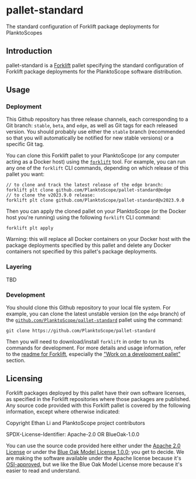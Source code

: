 # pallet-standard
The standard configuration of Forklift package deployments for PlanktoScopes

## Introduction

pallet-standard is a [Forklift](https://github.com/PlanktoScope/forklift) pallet specifying the
standard configuration of Forklift package deployments for the PlanktoScope software distribution.

## Usage

### Deployment

This Github repository has three release channels, each corresponding to a Git branch: `stable`,
`beta`, and `edge`, as well as Git tags for each released version. You should probably use either
the `stable` branch (recommended so that you will automatically be notified for new stable versions)
or a specific Git tag.

You can clone this Forklift pallet to your PlanktoScope (or any computer acting as a Docker host)
using the [`forklift`](https://github.com/PlanktoScope/forklift) tool. For example, you can run any
one of the `forklift` CLI commands, depending on which release of this pallet you want:
```
// to clone and track the latest release of the edge branch:
forklift plt clone github.com/PlanktoScope/pallet-standard@edge
// to clone the v2023.9.0 release:
forklift plt clone github.com/PlanktoScope/pallet-standard@v2023.9.0
```

Then you can apply the cloned pallet on your PlanktoScope (or the Docker host you're running) using
the following `forklift` CLI command:
```
forklift plt apply
```

Warning: this will replace all Docker containers on your Docker host with the package deployments
specified by this pallet and delete any Docker containers not specified by this pallet's package
deployments.

### Layering

TBD

### Development

You should clone this Github repository to your local file system. For example, you can clone the
latest unstable version (on the `edge` branch) of the
[`github.com/PlanktoScope/pallet-standard`](https://github.com/PlanktoScope/pallet-standard) pallet
using the command:

```
git clone https://github.com/PlanktoScope/pallet-standard
```

Then you will need to download/install `forklift` in order to run its commands for development. For
more details and usage information, refer to the
[readme for Forklift](https://github.com/PlanktoScope/forklift#readme), especially the
["Work on a development pallet"](https://github.com/PlanktoScope/forklift#work-on-a-development-pallet)
section.

## Licensing

Forklift packages deployed by this pallet have their own software licenses, as specified in the
Forklift repositories where those packages are published. Any source code provided with this
Forklift pallet is covered by the following information, except where otherwise indicated:

Copyright Ethan Li and PlanktoScope project contributors

SPDX-License-Identifier: Apache-2.0 OR BlueOak-1.0.0

You can use the source code provided here either under the
[Apache 2.0 License](https://www.apache.org/licenses/LICENSE-2.0)
or under the [Blue Oak Model License 1.0.0](https://blueoakcouncil.org/license/1.0.0);
you get to decide. We are making the software available under the Apache license because it's
[OSI-approved](https://writing.kemitchell.com/2019/05/05/Rely-on-OSI.html),
but we like the Blue Oak Model License more because it's easier to read and understand.
